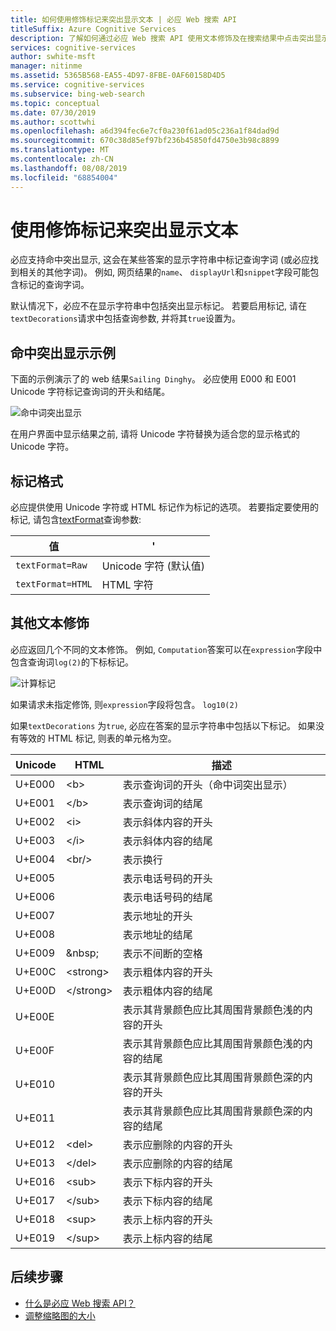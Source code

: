 ```yaml
---
title: 如何使用修饰标记来突出显示文本 | 必应 Web 搜索 API
titleSuffix: Azure Cognitive Services
description: 了解如何通过必应 Web 搜索 API 使用文本修饰及在搜索结果中点击突出显示。
services: cognitive-services
author: swhite-msft
manager: nitinme
ms.assetid: 5365B568-EA55-4D97-8FBE-0AF60158D4D5
ms.service: cognitive-services
ms.subservice: bing-web-search
ms.topic: conceptual
ms.date: 07/30/2019
ms.author: scottwhi
ms.openlocfilehash: a6d394fec6e7cf0a230f61ad05c236a1f84dad9d
ms.sourcegitcommit: 670c38d85ef97bf236b45850fd4750e3b98c8899
ms.translationtype: MT
ms.contentlocale: zh-CN
ms.lasthandoff: 08/08/2019
ms.locfileid: "68854004"
---
```

# <a name="using-decoration-markers-to-highlight-text"></a>使用修饰标记来突出显示文本

必应支持命中突出显示, 这会在某些答案的显示字符串中标记查询字词 (或必应找到相关的其他字词)。 例如, 网页结果的`name`、 `displayUrl`和`snippet`字段可能包含标记的查询字词。 

默认情况下，必应不在显示字符串中包括突出显示标记。 若要启用标记, 请在`textDecorations`请求中包括查询参数, 并将其`true`设置为。

## <a name="hit-highlighting-example"></a>命中突出显示示例

下面的示例演示了的 web 结果`Sailing Dinghy`。 必应使用 E000 和 E001 Unicode 字符标记查询词的开头和结尾。
  
![命中词突出显示](./media/cognitive-services-bing-web-api/bing-hit-highlighting.png) 

在用户界面中显示结果之前, 请将 Unicode 字符替换为适合您的显示格式的 Unicode 字符。

## <a name="marker-formatting"></a>标记格式

必应提供使用 Unicode 字符或 HTML 标记作为标记的选项。 若要指定要使用的标记, 请包含[textFormat](https://docs.microsoft.com/rest/api/cognitiveservices-bingsearch/bing-web-api-v7-reference#textformat)查询参数: 

| 值             | '                       |
|-------------------|------------------------------|
| `textFormat=Raw`  | Unicode 字符 (默认值) |
| `textFormat=HTML` | HTML 字符              |

## <a name="additional-text-decorations"></a>其他文本修饰

必应返回几个不同的文本修饰。 例如, `Computation`答案可以在`expression`字段中包含查询词`log(2)`的下标标记。

![计算标记](./media/cognitive-services-bing-web-api/bing-markers-computation.png) 

如果请求未指定修饰, 则`expression`字段将包含。 `log10(2)` 

如果`textDecorations` 为`true`, 必应在答案的显示字符串中包括以下标记。 如果没有等效的 HTML 标记, 则表的单元格为空。

|Unicode|HTML|描述
|-|-|-
|U+E000|\<b>|表示查询词的开头（命中词突出显示）
|U+E001|\</b>|表示查询词的结尾
|U+E002|\<i>|表示斜体内容的开头 
|U+E003|\</i>|表示斜体内容的结尾
|U+E004|\<br/>|表示换行
|U+E005||表示电话号码的开头
|U+E006||表示电话号码的结尾
|U+E007||表示地址的开头
|U+E008||表示地址的结尾
|U+E009|\&nbsp;|表示不间断的空格
|U+E00C|\<strong>|表示粗体内容的开头
|U+E00D|\</strong>|表示粗体内容的结尾
|U+E00E||表示其背景颜色应比其周围背景颜色浅的内容的开头
|U+E00F||表示其背景颜色应比其周围背景颜色浅的内容的结尾
|U+E010||表示其背景颜色应比其周围背景颜色深的内容的开头
|U+E011||表示其背景颜色应比其周围背景颜色深的内容的结尾
|U+E012|\<del>|表示应删除的内容的开头
|U+E013|\</del>|表示应删除的内容的结尾
|U+E016|\<sub>|表示下标内容的开头
|U+E017|\</sub>|表示下标内容的结尾
|U+E018|\<sup>|表示上标内容的开头
|U+E019|\</sup>|表示上标内容的结尾

## <a name="next-steps"></a>后续步骤

* [什么是必应 Web 搜索 API？](overview.md) 
* [调整缩略图的大小](resize-and-crop-thumbnails.md)